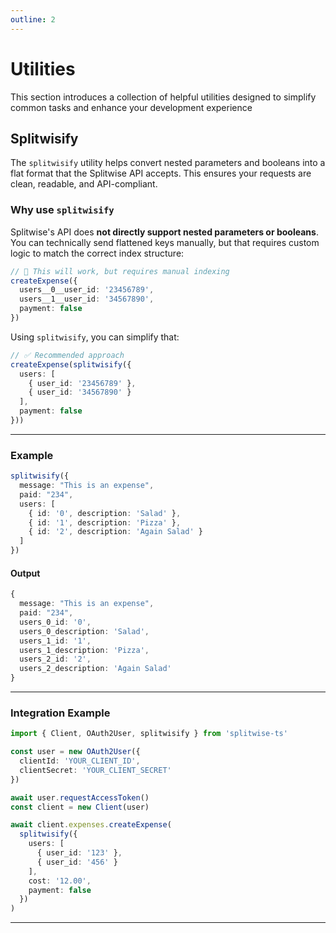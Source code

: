 ```yaml
---
outline: 2
---
```


# Utilities
This section introduces a collection of helpful utilities designed to simplify common tasks and enhance your development experience

## Splitwisify

The `splitwisify` utility helps convert nested parameters and booleans into a flat format that the Splitwise API accepts. This ensures your requests are clean, readable, and API-compliant.

### Why use `splitwisify`

Splitwise's API does **not directly support nested parameters or booleans**. You can technically send flattened keys manually, but that requires custom logic to match the correct index structure:

```ts
// 🔧 This will work, but requires manual indexing
createExpense({
  users__0__user_id: '23456789',
  users__1__user_id: '34567890',
  payment: false
})
```

Using `splitwisify`, you can simplify that:

```ts
// ✅ Recommended approach
createExpense(splitwisify({
  users: [
    { user_id: '23456789' },
    { user_id: '34567890' }
  ],
  payment: false
}))
```

---

### Example

```ts
splitwisify({
  message: "This is an expense",
  paid: "234",
  users: [
    { id: '0', description: 'Salad' },
    { id: '1', description: 'Pizza' },
    { id: '2', description: 'Again Salad' }
  ]
})
```

#### Output
```ts
{
  message: "This is an expense",
  paid: "234",
  users_0_id: '0',
  users_0_description: 'Salad',
  users_1_id: '1',
  users_1_description: 'Pizza',
  users_2_id: '2',
  users_2_description: 'Again Salad'
}
```

---

### Integration Example

```ts
import { Client, OAuth2User, splitwisify } from 'splitwise-ts'

const user = new OAuth2User({
  clientId: 'YOUR_CLIENT_ID',
  clientSecret: 'YOUR_CLIENT_SECRET'
})

await user.requestAccessToken()
const client = new Client(user)

await client.expenses.createExpense(
  splitwisify({
    users: [
      { user_id: '123' },
      { user_id: '456' }
    ],
    cost: '12.00',
    payment: false
  })
)
```

---
